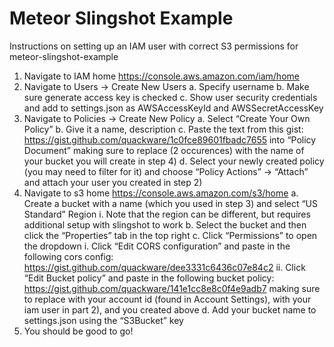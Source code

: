 # Meteor Slingshot Example

Instructions on setting up an IAM user with correct S3 permissions for meteor-slingshot-example


1. Navigate to IAM home https://console.aws.amazon.com/iam/home
2. Navigate to Users -> Create New Users
  a. Specify username
  b. Make sure generate access key is checked
  c. Show user security credentials and add to settings.json as AWSAccessKeyId and AWSSecretAccessKey
3. Navigate to Policies -> Create New Policy
  a. Select “Create Your Own Policy”
  b. Give it a name, description
  c. Paste the text from this gist: https://gist.github.com/quackware/1c0fce89601fbadc7655 into “Policy Document” making sure to replace <bucketname> (2 occurences) with the name of your bucket you will create in step 4)
  d. Select your newly created policy (you may need to filter for it) and choose “Policy Actions” -> “Attach” and attach your user you created in step 2)
4. Navigate to s3 home https://console.aws.amazon.com/s3/home
  a. Create a bucket with a name (which you used in step 3) and select “US Standard” Region
    i. Note that the region can be different, but requires additional setup with slingshot to work
  b. Select the bucket and then click the “Properties” tab in the top right
  c. Click “Permissions” to open the dropdown
    i. Click “Edit CORS configuration” and paste in the following cors config: https://gist.github.com/quackware/dee3331c6436c07e84c2
    ii. Click “Edit Bucket policy” and paste in the following bucket policy: https://gist.github.com/quackware/141e1cc8e8c0f4e9adb7 making sure to replace <awsaccountid> with your account id (found in Account Settings), <iamusername> with your iam user in part 2), and <bucketname> you created above
  d. Add your bucket name to settings.json using the “S3Bucket” key
5. You should be good to go!
